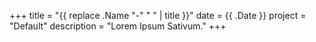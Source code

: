 +++
title = "{{ replace .Name "-" " " | title }}"
date = {{ .Date }}
project = "Default"
description = "Lorem Ipsum Sativum."
+++
